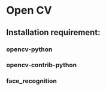 # Open CV

## Installation requirement:

### opencv-python
### opencv-contrib-python
### face_recognition
